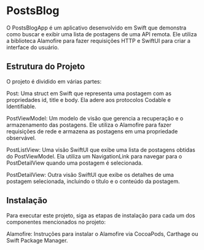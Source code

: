 # PostsBlog

O PostsBlogApp é um aplicativo desenvolvido em Swift que demonstra como buscar e exibir uma lista de postagens de uma API remota. Ele utiliza a biblioteca Alamofire para fazer requisições HTTP e SwiftUI para criar a interface do usuário.

## Estrutura do Projeto
O projeto é dividido em várias partes:

Post: Uma struct em Swift que representa uma postagem com as propriedades id, title e body. Ela adere aos protocolos Codable e Identifiable.

PostViewModel: Um modelo de visão que gerencia a recuperação e o armazenamento das postagens. Ele utiliza o Alamofire para fazer requisições de rede e armazena as postagens em uma propriedade observável.

PostListView: Uma visão SwiftUI que exibe uma lista de postagens obtidas do PostViewModel. Ela utiliza um NavigationLink para navegar para o PostDetailView quando uma postagem é selecionada.

PostDetailView: Outra visão SwiftUI que exibe os detalhes de uma postagem selecionada, incluindo o título e o conteúdo da postagem.

## Instalação
Para executar este projeto, siga as etapas de instalação para cada um dos componentes mencionados no projeto:

Alamofire: Instruções para instalar o Alamofire via CocoaPods, Carthage ou Swift Package Manager.

